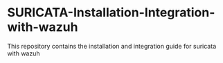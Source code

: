 # SURICATA-Installation-Integration-with-wazuh
This repository contains the installation and integration guide for suricata with wazuh
